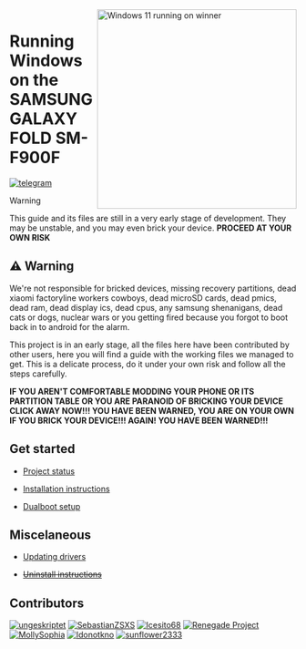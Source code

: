 <img align="right" src="https://github.com/n00b69/SAMSUNG-WINNER-WindowsARM/blob/main/winner.png" width="350" alt="Windows 11 running on winner">

# Running Windows on the SAMSUNG GALAXY FOLD SM-F900F
[![telegram](https://img.shields.io/badge/chat-telegram-brightgreen.svg?logo=telegram&style=flat-square)](https://t.me/woa_msmnile_issues)

> [!Warning]
> This guide and its files are still in a very early stage of development. They may be unstable, and you may even brick your device. **PROCEED AT YOUR OWN RISK**

## ⚠️ Warning
We're not responsible for bricked devices, missing recovery partitions, dead xiaomi factoryline workers cowboys, dead microSD cards, dead pmics, dead ram, dead display ics, dead cpus, any samsung shenanigans, dead cats or dogs, nuclear wars or you getting fired because you forgot to boot back in to android for the alarm.

This project is in an early stage, all the files here have been contributed by other users, here you will find a guide with the working files we managed to get. This is a delicate process, do it under your own risk and follow all the steps carefully.

**IF YOU AREN'T COMFORTABLE MODDING YOUR PHONE OR ITS PARTITION TABLE OR YOU ARE PARANOID OF BRICKING YOUR DEVICE CLICK AWAY NOW!!! YOU HAVE BEEN WARNED, YOU ARE ON YOUR OWN IF YOU BRICK YOUR DEVICE!!! AGAIN! YOU HAVE BEEN WARNED!!!**


## Get started
- [Project status](guide/status.md)

- [Installation instructions](guide/1-partition.md)

- [Dualboot setup](guide/dualboot.md)

## Miscelaneous
- [Updating drivers](guide/update.md)

- ~~[Uninstall instructions](guide/uninstall.md)~~


## Contributors
[<img alt="ungeskriptet" src="https://images.weserv.nl/?url=https://avatars.githubusercontent.com/u/40729975?v=4&w=45&fit=cover&mask=circle&maxage=7d" />](https://github.com/ungeskriptet)
[<img alt="SebastianZSXS" src="https://images.weserv.nl/?url=https://avatars.githubusercontent.com/u/111822607?v=4&w=45&fit=cover&mask=circle&maxage=7d" />](https://github.com/SebastianZSXS)
[<img alt="Icesito68" src="https://images.weserv.nl/?url=https://avatars.githubusercontent.com/u/113939920?v=4&w=45&fit=cover&mask=circle&maxage=7d" />](https://github.com/Icesito68)
[<img alt="Renegade Project" src="https://images.weserv.nl/?url=https://avatars.githubusercontent.com/u/63859504?s=200&v=4&w=45&fit=cover&mask=circle&maxage=7d" />](https://github.com/edk2-porting)
[<img alt="MollySophia" src="https://images.weserv.nl/?url=https://avatars.githubusercontent.com/u/20746884?v=4&w=45&fit=cover&mask=circle&maxage=7d" />](https://github.com/MollySophia)
[<img alt="Idonotkno" src="https://images.weserv.nl/?url=https://avatars.githubusercontent.com/u/22612859?v=4&w=45&fit=cover&mask=circle&maxage=7d" />](https://github.com/Idonotkno)
[<img alt="sunflower2333" src="https://images.weserv.nl/?url=https://avatars.githubusercontent.com/u/54024877?v=4&w=45&fit=cover&mask=circle&maxage=7d" />](https://github.com/sunflower2333)
